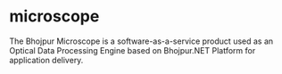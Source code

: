 # microscope
The Bhojpur Microscope is a software-as-a-service product used as an Optical Data Processing Engine based on Bhojpur.NET Platform for application delivery.
